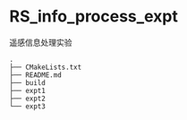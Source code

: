 # RS_info_process_expt

遥感信息处理实验

```
.
├── CMakeLists.txt
├── README.md
├── build
├── expt1
├── expt2
└── expt3
```
